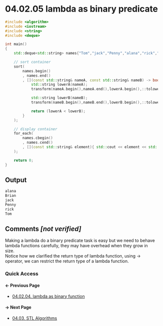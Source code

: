 # 04.02.05 lambda as binary predicate

```cxx
#include <algorithm>
#include <iostream>
#include <string>
#include <deque>

int main()
{
    std::deque<std::string> names{"Tom","jack","Penny","alana","rick","Brian"};

    // sort container
    sort(
        names.begin()
        , names.end()
        , [](const std::string& nameA, const std::string& nameB) -> bool {
            std::string lowerA(nameA);
            transform(nameA.begin(),nameA.end(),lowerA.begin(),::tolower);

            std::string lowerB(nameB);
            transform(nameB.begin(),nameB.end(),lowerB.begin(),::tolower);

            return (lowerA < lowerB);
        }
    );

    // display container
    for_each(
        names.cbegin()
        , names.cend()
        , [](const std::string& element){ std::cout << element << std::endl; }
    );

    return 0;
}

```

## Output

```txt
alana
Brian
jack
Penny
rick
Tom
```

## Comments *[not verified]*

Making a lambda do a binary predicate task is easy but we need to behave lambda functions carefully,
they may have overhead when they grow in size.  
Notice how we clarified the return type of lambda function, using -\> operator, we can restrict the return type of a lambda function.

### Quick Access

<div class="previous_page pagination">

#### &#8592; Previous Page

* [04.02.04. lambda as binary function](./../../04.more_stl/02.lambda/04.binary_function.md)

</div>
<div class="next_page pagination">

#### &#8594; Next Page

* [04.03. STL Algorithms](./../../04.more_stl/03.algorithms/README.md)

</div>
